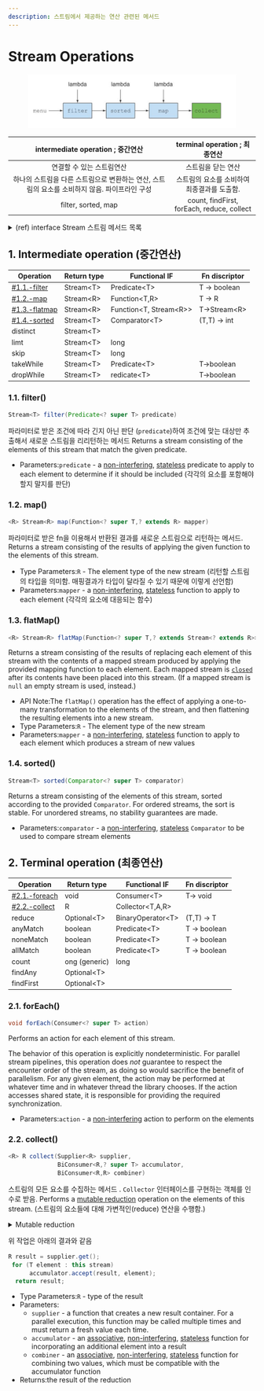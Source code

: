 ```yaml
---
description: 스트림에서 제공하는 연산 관련된 메서드
---
```


# Stream Operations

<figure><img src="../../../../.gitbook/assets/image (68).png" alt=""><figcaption></figcaption></figure>

|             intermediate operation ; 중간연산              |          terminal operation ; 최종연산          |
| :----------------------------------------------------: | :-----------------------------------------: |
|                     연결할 수 있는 스트림연산                     |                 스트림을 닫는 연산                  |
| 하나의 스트림을 다른 스트림으로 변환하는 연산, 스트림의 요소를 소비하지 않음. 파이프라인 구성  |          스트림의 요소를 소비하여 최종결과를 도출함.           |
|                  filter, sorted, map                   | count, findFirst, forEach, reduce, collect  |

<details>

<summary>(ref) interface Stream 스트림 메서드 목록  </summary>

*

    <figure><img src="../../../../.gitbook/assets/image (29).png" alt=""><figcaption></figcaption></figure>

</details>



## 1. Intermediate operation (중간연산)&#x20;

| Operation                                  | Return type | Functional IF            | Fn discriptor |
| ------------------------------------------ | ----------- | ------------------------ | ------------- |
| [#1.1.-filter](./#1.1.-filter "mention")   | Stream\<T>  | Predicate\<T>            | T -> boolean  |
| [#1.2.-map](./#1.2.-map "mention")         | Stream\<R>  | Function\<T,R>           | T -> R        |
| [#1.3.-flatmap](./#1.3.-flatmap "mention") | Stream\<R>  | Function\<T, Stream\<R>> | T->Stream\<R> |
| [#1.4.-sorted](./#1.4.-sorted "mention")   | Stream\<T>  | Comparator\<T>           | (T,T) -> int  |
| distinct                                   | Stream\<T>  |                          |               |
| limt                                       | Stream\<T>  | long                     |               |
| skip                                       | Stream\<T>  | long                     |               |
| takeWhile                                  | Stream\<T>  | Predicate\<T>            | T->boolean    |
| dropWhile                                  | Stream\<T>  | redicate\<T>             | T->boolean    |

### 1.1. filter()

```java
Stream<T> filter(Predicate<? super T> predicate)
```

파라미터로 받은 조건에 따라 긴지 아닌 판단 (`predicate`)하여 조건에 맞는 대상만 추출해서 새로운 스트림을 리리턴하는 메서드  Returns a stream consisting of the elements of this stream that match the given predicate.

* Parameters:`predicate` - a [non-interfering](https://docs.oracle.com/javase/8/docs/api/java/util/stream/package-summary.html#NonInterference), [stateless](https://docs.oracle.com/javase/8/docs/api/java/util/stream/package-summary.html#Statelessness) predicate to apply to each element to determine if it should be included (각각의 요소를 포함해야할지 말지를 판단)



### 1.2. map()

```java
<R> Stream<R> map(Function<? super T,? extends R> mapper)
```

파라미터로 받은 fn을 이용해서 반환된 결과를 새로운 스트림으로 리턴하는 메서드. Returns a stream consisting of the results of applying the given function to the elements of this stream.

* Type Parameters:`R` - The element type of the new stream (리턴할 스트림의 타입을 의미함. 매핑결과가 타입이 달라질 수 있기 때문에 이렇게 선언함)&#x20;
* Parameters:`mapper` - a [non-interfering](https://docs.oracle.com/javase/8/docs/api/java/util/stream/package-summary.html#NonInterference), [stateless](https://docs.oracle.com/javase/8/docs/api/java/util/stream/package-summary.html#Statelessness) function to apply to each element (각각의 요소에 대응되는 함수)



### 1.3. flatMap()

```java
<R> Stream<R> flatMap(Function<? super T,? extends Stream<? extends R>> mapper)
```

Returns a stream consisting of the results of replacing each element of this stream with the contents of a mapped stream produced by applying the provided mapping function to each element. Each mapped stream is [`closed`](https://docs.oracle.com/javase/8/docs/api/java/util/stream/BaseStream.html#close--) after its contents have been placed into this stream. (If a mapped stream is `null` an empty stream is used, instead.)

* API Note:The `flatMap()` operation has the effect of applying a one-to-many transformation to the elements of the stream, and then flattening the resulting elements into a new stream.
* Type Parameters:`R` - The element type of the new stream
* Parameters:`mapper` - a [non-interfering](https://docs.oracle.com/javase/8/docs/api/java/util/stream/package-summary.html#NonInterference), [stateless](https://docs.oracle.com/javase/8/docs/api/java/util/stream/package-summary.html#Statelessness) function to apply to each element which produces a stream of new values



### 1.4. sorted()

```java
Stream<T> sorted(Comparator<? super T> comparator)
```

Returns a stream consisting of the elements of this stream, sorted according to the provided `Comparator`. For ordered streams, the sort is stable. For unordered streams, no stability guarantees are made.

* Parameters:`comparator` - a [non-interfering](https://docs.oracle.com/javase/8/docs/api/java/util/stream/package-summary.html#NonInterference), [stateless](https://docs.oracle.com/javase/8/docs/api/java/util/stream/package-summary.html#Statelessness) `Comparator` to be used to compare stream elements



## 2. Terminal operation (최종연산)&#x20;

| Operation                                  | Return type   | Functional IF      | Fn discriptor |
| ------------------------------------------ | ------------- | ------------------ | ------------- |
| [#2.1.-foreach](./#2.1.-foreach "mention") | void          | Consumer\<T>       | T-> void      |
| [#2.2.-collect](./#2.2.-collect "mention") | R             | Collector\<T,A,R>  |               |
| reduce                                     | Optional\<T>  | BinaryOperator\<T> | (T,T) -> T    |
| anyMatch                                   | boolean       | Predicate\<T>      | T -> boolean  |
| noneMatch                                  | boolean       | Predicate\<T>      | T -> boolean  |
| allMatch                                   | boolean       | Predicate\<T>      | T -> boolean  |
| count                                      | ong (generic) | long               |               |
| findAny                                    | Optional\<T>  |                    |               |
| findFirst                                  | Optional\<T>  |                    |               |

### 2.1. forEach()

```java
void forEach(Consumer<? super T> action)
```

Performs an action for each element of this stream.

The behavior of this operation is explicitly nondeterministic. For parallel stream pipelines, this operation does _not_ guarantee to respect the encounter order of the stream, as doing so would sacrifice the benefit of parallelism. For any given element, the action may be performed at whatever time and in whatever thread the library chooses. If the action accesses shared state, it is responsible for providing the required synchronization.

* Parameters:`action` - a [non-interfering](https://docs.oracle.com/javase/8/docs/api/java/util/stream/package-summary.html#NonInterference) action to perform on the elements



### 2.2. collect()

```java
<R> R collect(Supplier<R> supplier,
              BiConsumer<R,? super T> accumulator,
              BiConsumer<R,R> combiner)
```

스트림의 모든 요소를 수집하는 메서드 . `Collector` 인터페이스를 구현하는 객체를 인수로 받음.  Performs a [mutable reduction](https://docs.oracle.com/javase/8/docs/api/java/util/stream/package-summary.html#MutableReduction) operation on the elements of this stream. (스트림의 요소들에 대해 가변적인(reduce) 연산을 수행함.)

<details>

<summary>Mutable reduction</summary>

결과 컨테이너(result container)가 가변적(mutable)인 연산을 의미.&#x20;

* 결과 컨테이너는, 예를 들어 `ArrayList`와 같은 자료구조를 의미함. 이러한 컨테이너는 요소가 추가됨에 따라 내부 상태가 변경됨.
* 즉, "mutable reduction"이란, 요소를 결과 컨테이너의 상태를 갱신하면서 추가하는 연산을 의미.

#### example

```java
javaCopy codeList<Integer> numb = Arrays.asList(1, 2, 3, 4, 5); 
List<Integer> result 
= numb.stream()
      .collect(ArrayList::new, ArrayList::add, ArrayList::addAll);
```

위 코드는 `numb` 리스트의 요소들을 가지고&#x20;

1. 새로운 `ArrayList` 객체를 생성하고,&#x20;
2. 각 요소를 해당 리스트에 추가하며,&#x20;
3. 최종적으로 결과 컨테이너에 모든 요소를 추가함.

* `ArrayList::new`는 초기값으로 빈 리스트를 생성하는 메서드
* `ArrayList::add`는 요소를 추가하는 메서드
* `ArrayList::addAll`은 여러 요소를 추가하는 메서드

즉, 위 코드는 `numb` 리스트의 요소들을 `ArrayList`에 추가하는 "mutable reduction" 연산을 수행하는것을 의미.

```java
// The following will take a stream of strings and concatenates them into a single string:
String concat 
= stringStream.collect(StringBuilder::new
                     , StringBuilder::append
                     , StringBuilder::append)
              .toString();
```

</details>

위 작업은 아래의 결과와 같음&#x20;

```java
R result = supplier.get();
 for (T element : this stream)
      accumulator.accept(result, element);
  return result;
```

* Type Parameters:`R` - type of the result
* Parameters:
  * `supplier` - a function that creates a new result container. For a parallel execution, this function may be called multiple times and must return a fresh value each time.
  * `accumulator` - an [associative](https://docs.oracle.com/javase/8/docs/api/java/util/stream/package-summary.html#Associativity), [non-interfering](https://docs.oracle.com/javase/8/docs/api/java/util/stream/package-summary.html#NonInterference), [stateless](https://docs.oracle.com/javase/8/docs/api/java/util/stream/package-summary.html#Statelessness) function for incorporating an additional element into a result
  * `combiner` - an [associative](https://docs.oracle.com/javase/8/docs/api/java/util/stream/package-summary.html#Associativity), [non-interfering](https://docs.oracle.com/javase/8/docs/api/java/util/stream/package-summary.html#NonInterference), [stateless](https://docs.oracle.com/javase/8/docs/api/java/util/stream/package-summary.html#Statelessness) function for combining two values, which must be compatible with the accumulator function
* Returns:the result of the reduction
